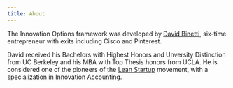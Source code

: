 ```yaml
---
title: About
---
```


The Innovation Options framework was developed by [David Binetti](https://www.dbinetti.com), six-time entrepreneur with exits including Cisco and Pinterest.

David received his Bachelors with Highest Honors and Unversity Distinction from UC Berkeley and his MBA with Top Thesis honors from UCLA.  He is considered one of the pioneers of the [Lean Startup](https://en.wikipedia.org/wiki/Lean_startup) movement, with a specialization in Innovation Accounting.
